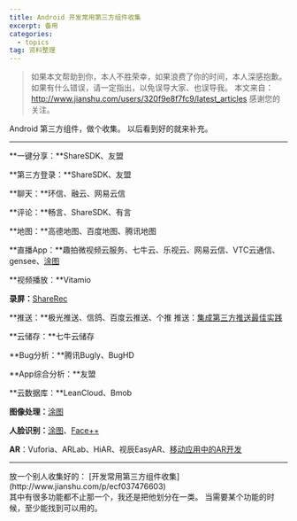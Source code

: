```yaml
---
title: Android 开发常用第三方组件收集
excerpt: 备用
categories:
  - topics
tag: 资料整理  
---
```


> 如果本文帮助到你，本人不胜荣幸，如果浪费了你的时间，本人深感抱歉。
如果有什么错误，请一定指出，以免误导大家、也误导我。
本文来自：http://www.jianshu.com/users/320f9e8f7fc9/latest_articles
感谢您的关注。

Android 第三方组件，做个收集。
以后看到好的就来补充。


***

**一键分享：**ShareSDK、友盟

**第三方登录：**ShareSDK、友盟

**聊天：**环信、融云、网易云信

**评论：**畅言、ShareSDK、有言

**地图：**高德地图、百度地图、腾讯地图

**直播App：**趣拍微视频云服务、七牛云、乐视云、网易云信、VTC云通信、gensee、[涂图](https://tusdk.com/)

**视频播放：**Vitamio

**录屏：**[ShareRec](http://rec.mob.com/)

**推送：**极光推送、信鸽、百度云推送、个推
推送：[集成第三方推送最佳实践](http://www.jianshu.com/p/d650d02a1c7a)

**云储存：**七牛云储存

**Bug分析：**腾讯Bugly、BugHD

**App综合分析：**友盟

**云数据库：**LeanCloud、Bmob

**图像处理：**[涂图](https://tusdk.com/)

**人脸识别：**[涂图](https://tusdk.com/)、[Face++](http://www.faceplusplus.com/)

**AR**：Vuforia、ARLab、HiAR、视辰EasyAR、[移动应用中的AR开发](http://www.open-open.com/news/view/d33645)


<hr />
放一个别人收集好的：
[开发常用第三方组件收集](http://www.jianshu.com/p/ecf037476603)


<br >
其中有很多功能都不止那一个，我还是把他划分在一类。
当需要某个功能的时候，至少能找到可以用的。